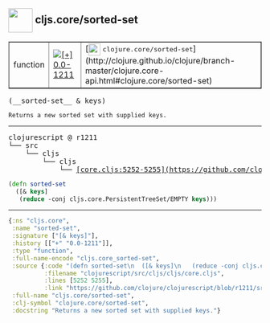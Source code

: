 ## <img width="48px" valign="middle" src="http://i.imgur.com/Hi20huC.png"> cljs.core/sorted-set

 <table border="1">
<tr>
<td>function</td>
<td><a href="https://github.com/cljsinfo/api-refs/tree/0.0-1211"><img valign="middle" alt="[+] 0.0-1211" src="https://img.shields.io/badge/+-0.0--1211-lightgrey.svg"></a> </td>
<td>
[<img height="24px" valign="middle" src="http://i.imgur.com/1GjPKvB.png"> <samp>clojure.core/sorted-set</samp>](http://clojure.github.io/clojure/branch-master/clojure.core-api.html#clojure.core/sorted-set)
</td>
</tr>
</table>

 <samp>
(__sorted-set__ & keys)<br>
</samp>

```
Returns a new sorted set with supplied keys.
```

---

 <pre>
clojurescript @ r1211
└── src
    └── cljs
        └── cljs
            └── <ins>[core.cljs:5252-5255](https://github.com/clojure/clojurescript/blob/r1211/src/cljs/cljs/core.cljs#L5252-L5255)</ins>
</pre>

```clj
(defn sorted-set
  ([& keys]
   (reduce -conj cljs.core.PersistentTreeSet/EMPTY keys)))
```


---

```clj
{:ns "cljs.core",
 :name "sorted-set",
 :signature ["[& keys]"],
 :history [["+" "0.0-1211"]],
 :type "function",
 :full-name-encode "cljs.core_sorted-set",
 :source {:code "(defn sorted-set\n  ([& keys]\n   (reduce -conj cljs.core.PersistentTreeSet/EMPTY keys)))",
          :filename "clojurescript/src/cljs/cljs/core.cljs",
          :lines [5252 5255],
          :link "https://github.com/clojure/clojurescript/blob/r1211/src/cljs/cljs/core.cljs#L5252-L5255"},
 :full-name "cljs.core/sorted-set",
 :clj-symbol "clojure.core/sorted-set",
 :docstring "Returns a new sorted set with supplied keys."}

```
